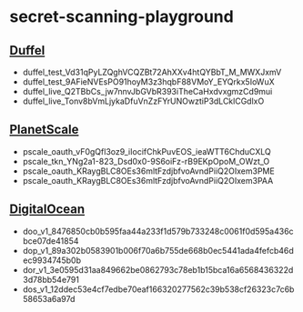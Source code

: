 # secret-scanning-playground

## [Duffel](https://duffel.com/)

- duffel_test_Vd31qPyLZQghVCQZBt72AhXXv4htQYBbT_M_MWXJxmV
- duffel_test_9AFieNVEsPO91hoyM3z3hqbF88VMoY_EYQrkx5IoWuX
- duffel_live_Q2TBbCs_jw7nnvJbGVbR393iTheCaHxdvxgmzCd9mui
- duffel_live_Tonv8bVmLjykaDfuVnZzFYrUNOwztiP3dLCklCGdlxO

## [PlanetScale](https://docs.planetscale.com/)

- pscale_oauth_vF0gQfl3oz9_iIocifChkPuvEOS_ieaWTT6ChduCXLQ
- pscale_tkn_YNg2a1-823_Dsd0x0-9S6oiFz-rB9EKpOpoM_OWzt_O
- pscale_oauth_KRaygBLC8OEs36mltFzdjbfvoAvndPiiQ2OIxem3PME
- pscale_oauth_KRaygBLC8OEs36mltFzdjbfvoAvndPiiQ2OIxem3PAA

## [DigitalOcean](https://www.digitalocean.com/)

- doo_v1_8476850cb0b595faa44a233f1d579b733248c0061f0d595a436cbce07de41854
- dop_v1_89a302b0583901b006f70a6b755de668b0ec5441ada4fefcb46dec9934745b0b
- dor_v1_3e0595d31aa849662be0862793c78eb1b15bca16a6568436322d3d78bb54e791
- dos_v1_12ddec53e4cf7edbe70eaf166320277562c39b538cf26323c7c6b58653a6a97d

